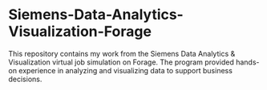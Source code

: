 # Siemens-Data-Analytics-Visualization-Forage
This repository contains my work from the Siemens Data Analytics &amp; Visualization virtual job simulation on Forage. The program provided hands-on experience in analyzing and visualizing data to support business decisions.
